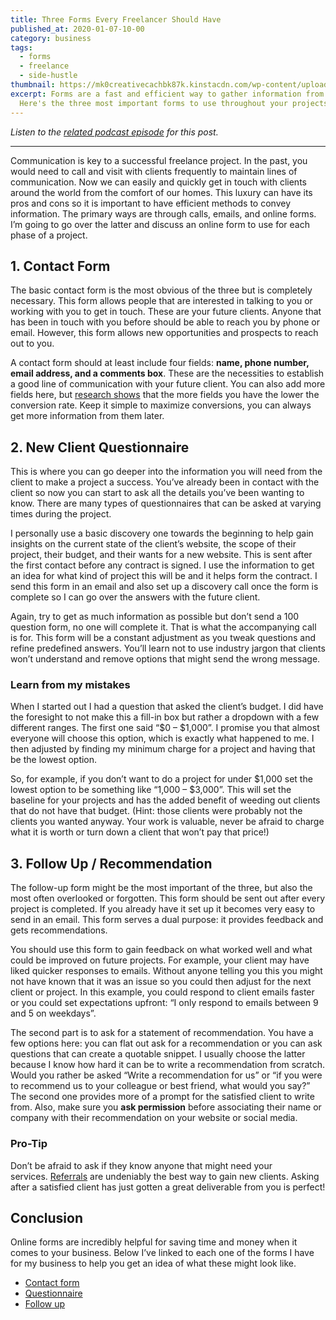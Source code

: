 ```yaml
---
title: Three Forms Every Freelancer Should Have
published_at: 2020-01-07-10-00
category: business
tags:
  - forms
  - freelance
  - side-hustle
thumbnail: https://mk0creativecachbk87k.kinstacdn.com/wp-content/uploads/sites/2/2020/01/contact-us-flatlay-min-scaled.jpg
excerpt: Forms are a fast and efficient way to gather information from clients.
  Here's the three most important forms to use throughout your projects.
---
```

*Listen to the [related podcast episode](https://open.spotify.com/episode/4zTwpoqrbfwrrU9kdsvhLh?si=zr7eDapBQ6KqiC6m5Bfiuw) for this post.*

- - -

Communication is key to a successful freelance project. In the past, you would need to call and visit with clients frequently to maintain lines of communication. Now we can easily and quickly get in touch with clients around the world from the comfort of our homes. This luxury can have its pros and cons so it is important to have efficient methods to convey information. The primary ways are through calls, emails, and online forms. I’m going to go over the latter and discuss an online form to use for each phase of a project.

## 1. Contact Form

The basic contact form is the most obvious of the three but is completely necessary. This form allows people that are interested in talking to you or working with you to get in touch. These are your future clients. Anyone that has been in touch with you before should be able to reach you by phone or email. However, this form allows new opportunities and prospects to reach out to you.

A contact form should at least include four fields: **name, phone number, email address, and a comments box**. These are the necessities to establish a good line of communication with your future client. You can also add more fields here, but [research shows](https://www.ventureharbour.com/how-form-length-impacts-conversion-rates/) that the more fields you have the lower the conversion rate. Keep it simple to maximize conversions, you can always get more information from them later.

## 2. New Client Questionnaire

This is where you can go deeper into the information you will need from the client to make a project a success. You’ve already been in contact with the client so now you can start to ask all the details you’ve been wanting to know. There are many types of questionnaires that can be asked at varying times during the project.

I personally use a basic discovery one towards the beginning to help gain insights on the current state of the client’s website, the scope of their project, their budget, and their wants for a new website. This is sent after the first contact before any contract is signed. I use the information to get an idea for what kind of project this will be and it helps form the contract. I send this form in an email and also set up a discovery call once the form is complete so I can go over the answers with the future client.

Again, try to get as much information as possible but don’t send a 100 question form, no one will complete it. That is what the accompanying call is for. This form will be a constant adjustment as you tweak questions and refine predefined answers. You’ll learn not to use industry jargon that clients won’t understand and remove options that might send the wrong message.

### Learn from my mistakes

When I started out I had a question that asked the client’s budget. I did have the foresight to not make this a fill-in box but rather a dropdown with a few different ranges. The first one said “$0 – $1,000”. I promise you that almost everyone will choose this option, which is exactly what happened to me. I then adjusted by finding my minimum charge for a project and having that be the lowest option.

So, for example, if you don’t want to do a project for under $1,000 set the lowest option to be something like “1,000 – $3,000”. This will set the baseline for your projects and has the added benefit of weeding out clients that do not have that budget. (Hint: those clients were probably not the clients you wanted anyway. Your work is valuable, never be afraid to charge what it is worth or turn down a client that won’t pay that price!)

## 3. Follow Up / Recommendation

The follow-up form might be the most important of the three, but also the most often overlooked or forgotten. This form should be sent out after every project is completed. If you already have it set up it becomes very easy to send in an email. This form serves a dual purpose: it provides feedback and gets recommendations.

You should use this form to gain feedback on what worked well and what could be improved on future projects. For example, your client may have liked quicker responses to emails. Without anyone telling you this you might not have known that it was an issue so you could then adjust for the next client or project. In this example, you could respond to client emails faster or you could set expectations upfront: “I only respond to emails between 9 and 5 on weekdays”.

The second part is to ask for a statement of recommendation. You have a few options here: you can flat out ask for a recommendation or you can ask questions that can create a quotable snippet. I usually choose the latter because I know how hard it can be to write a recommendation from scratch. Would you rather be asked “Write a recommendation for us” or “if you were to recommend us to your colleague or best friend, what would you say?” The second one provides more of a prompt for the satisfied client to write from. Also, make sure you **ask permission** before associating their name or company with their recommendation on your website or social media.

### Pro-Tip

Don’t be afraid to ask if they know anyone that might need your services. [Referrals](/learn/marketing/more-clients-during-holidays) are undeniably the best way to gain new clients. Asking after a satisfied client has just gotten a great deliverable from you is perfect!

## Conclusion

Online forms are incredibly helpful for saving time and money when it comes to your business. Below I’ve linked to each one of the forms I have for my business to help you get an idea of what these might look like.

* [Contact form](https://creativecachemultisitenetwork.kinsta.cloud/contact/)
* [Questionnaire](https://forms.gle/CaLJ6r8AUA5veCqM6)
* [Follow up](https://forms.gle/CLq4RmzQY3yH4w2V6)